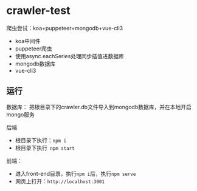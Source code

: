 # crawler-test
爬虫尝试：koa+puppeteer+mongodb+vue-cli3

- koa中间件
- puppeteer爬虫
- 使用async.eachSeries处理同步插值进数据库
- mongodb数据库
- vue-cli3

## 运行
数据库：
把根目录下的crawler.db文件导入到mongodb数据库，并在本地开启mongo服务

后端
- 根目录下执行：`npm i`
- 根目录下执行` npm start`
  
前端：
- 进入front-end目录，执行`npm i`后，执行`npm serve`
- 网页上打开：`http://localhost:3001`